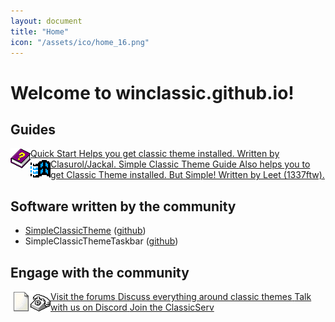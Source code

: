 ```yaml
---
layout: document
title: "Home"
icon: "/assets/ico/home_16.png"
---
```


# Welcome to winclassic.github.io!

## Guides

<a class="home-shortcut" href="/quickstart">
    <img src="/assets/ico/help_32.png" style="float:left;" alt="" />
    <span>Quick Start</span>
    <span>Helps you get classic theme installed. Written by Clasurol/Jackal.</span>
</a>

<a class="home-shortcut" href="/quickstart">
    <img src="/assets/ico/sct_32.png" style="float:left;" alt="" />
    <span>Simple Classic Theme Guide</span>
    <span>Also helps you to get Classic Theme installed. But Simple! Written by Leet (1337ftw).</span>
</a>

<!--more-->

## Software written by the community

- [SimpleClassicTheme](https://winclassic.boards.net/thread/456/reversibly-enable-disable-classic-simple) ([github](https://github.com/WinClassic/SimpleClassicTheme))
- SimpleClassicThemeTaskbar ([github](https://github.com/WinClassic/SimpleClassicThemeTaskbar))

## Engage with the community

<a class="home-shortcut" href="https://winclassic.boards.net/">
    <img src="/assets/ico/winclassic_32.png" style="float:left;" alt="" />
    <span>Visit the forums</span>
    <span>Discuss everything around classic themes</span>
</a>

<a class="home-shortcut" href="https://discord.gg/GqFJs2cXDQ">
    <img src="/assets/ico/winchat_32.png" style="float:left;" alt="" />
    <span>Talk with us on Discord</span>
    <span>Join the ClassicServ</span>
</a>
